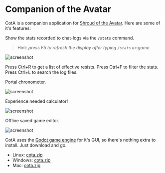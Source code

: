 # Companion of the Avatar

CotA is a companion application for [Shroud of the Avatar](https://www.shroudoftheavatar.com). Here are some of it's features:

Show the stats recorded to chat-logs via the `/stats` command.
> Hint: *press F5 to refresh the display after typing `/stats` in-game.*

![screenshot](https://a4.pbase.com/o12/09/605909/1/164136608.CbCEyC4W.Screenshotfrom20200627184723.png)

Press Ctrl+R to get a list of effective resists. Press Ctrl+F to filter the stats. Press Ctrl+L to search the log files.

Portal chronometer.

![screenshot](https://a4.pbase.com/o12/09/605909/1/166622004.LRnaK3tl.Screenshotfrom20200627184734.png)

Experience needed calculator!

![screenshot](https://a4.pbase.com/o12/09/605909/1/169657368.OsanfDMF.Screenshotfrom20201225185538.png)

Offline saved game editor.

![screenshot](https://a4.pbase.com/o12/09/605909/1/170775639.Xsj1AWdX.Screenshotfrom20201225185646.png)

CotA uses the [Godot game engine](https://godotengine.org) for it's GUI, so there's nothing extra to install. Just download and go.

- Linux: [cota.zip](https://github.com/Barugon/cota_build/raw/master/linux/cota.zip)
- Windows: [cota.zip](https://github.com/Barugon/cota_build/raw/master/windows/cota.zip)
- Mac: [cota.zip](https://github.com/Barugon/cota_build/raw/master/mac/cota.zip)
